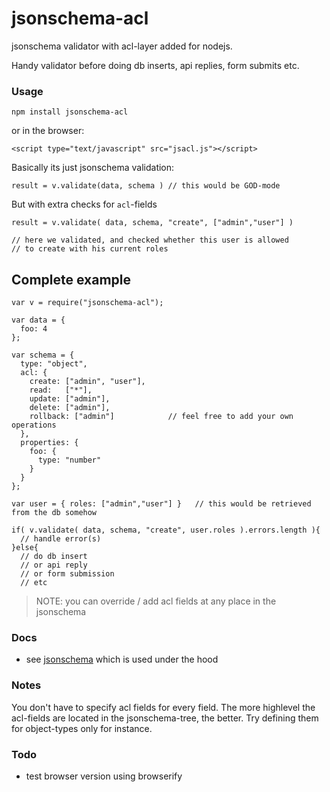 jsonschema-acl
==============
jsonschema validator with acl-layer added for nodejs.

Handy validator before doing db inserts, api replies, form submits etc.

### Usage 

    npm install jsonschema-acl

or in the browser:
    
    <script type="text/javascript" src="jsacl.js"></script>

Basically its just jsonschema validation:

    result = v.validate(data, schema ) // this would be GOD-mode

But with extra checks for `acl`-fields
   
    result = v.validate( data, schema, "create", ["admin","user"] )

    // here we validated, and checked whether this user is allowed 
    // to create with his current roles 

## Complete example

    var v = require("jsonschema-acl");
  
    var data = {
      foo: 4
    };
  
    var schema = {
      type: "object",
      acl: {
        create: ["admin", "user"],
        read:   ["*"],
        update: ["admin"],
        delete: ["admin"],
        rollback: ["admin"]            // feel free to add your own operations
      },
      properties: {
        foo: {
          type: "number"
        }
      }
    };
  
    var user = { roles: ["admin","user"] }   // this would be retrieved from the db somehow 
   
    if( v.validate( data, schema, "create", user.roles ).errors.length ){
      // handle error(s) 
    }else{
      // do db insert 
      // or api reply 
      // or form submission 
      // etc

> NOTE: you can override / add acl fields at any place in the jsonschema

### Docs 

* see [jsonschema](https://www.npmjs.com/jsonschema) which is used under the hood

### Notes

You don't have to specify acl fields for every field.
The more highlevel the acl-fields are located in the jsonschema-tree, the better.
Try defining them for object-types only for instance.

### Todo 

* test browser version using browserify
